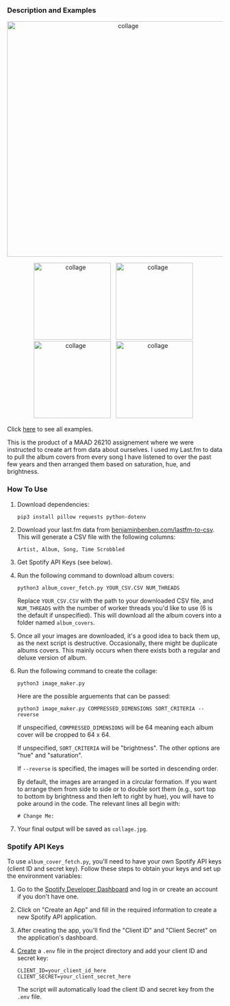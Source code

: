 ### Description and Examples

<p align="center">
  <img src="default.jpg" alt="collage" width="550">
</p>

<p align="center">
  <img src="more_examples/hue_then_brightness.jpg" alt="collage" width="180">&nbsp;&nbsp; 
  <img src="more_examples/hue_reversed.jpg" alt="collage" width="180">&nbsp;&nbsp; 
  <img src="more_examples/brightness_then_saturation.jpg" alt="collage" width="180">&nbsp;&nbsp; 
  <img src="more_examples/saturation_then_hue.jpg" alt="collage" width="180">&nbsp;&nbsp; 
</p>

Click [here](/more_examples/ALL_EXAMPLES.md) to see all examples.

This is the product of a MAAD 26210 assignement where we were instructed to create art from data about ourselves. I used my Last.fm to data to pull the album covers from every song I have listened to over the past few years and then arranged them based on saturation, hue, and brightness.

### How To Use

1.  Download dependencies:

        pip3 install pillow requests python-dotenv

2.  Download your last.fm data from [benjaminbenben.com/lastfm-to-csv](https://benjaminbenben.com/lastfm-to-csv/). This will generate a CSV file with the following columns:

        Artist, Album, Song, Time Scrobbled 

3.  Get Spotify API Keys (see below).

4.  Run the following command to download album covers:

        python3 album_cover_fetch.py YOUR_CSV.CSV NUM_THREADS

    Replace `YOUR_CSV.CSV` with the path to your downloaded CSV file, and `NUM_THREADS` with the number of worker threads you'd like to use (6 is the default if unspecified). This will download all the album covers into a folder named `album_covers`.

4.  Once all your images are downloaded, it's a good idea to back them up, as the next script is destructive. Occasionally, there might be duplicate albums covers. This mainly occurs when there exists both a regular and deluxe version of album.

5.  Run the following command to create the collage:

        python3 image_maker.py

    Here are the possible arguements that can be passed:

        python3 image_maker.py COMPRESSED_DIMENSIONS SORT_CRITERIA --reverse

    If unspecified, `COMPRESSED_DIMENSIONS` will be 64 meaning each album cover will be cropped to 64 x 64.

    If unspecified, `SORT_CRITERIA` will be "brightness". The other options are "hue" and "saturation".

    If `--reverse` is specified, the images will be sorted in descending order.

    By default, the images are arranged in a circular formation. If you want to arrange them from side to side or to double sort them (e.g., sort top to bottom by brightness and then left to right by hue), you will have to poke around in the code. The relevant lines all begin with:

        # Change Me:

6.  Your final output will be saved as `collage.jpg`.

### Spotify API Keys

To use `album_cover_fetch.py`, you'll need to have your own Spotify API keys (client ID and secret key). Follow these steps to obtain your keys and set up the environment variables:

1.  Go to the [Spotify Developer Dashboard](https://developer.spotify.com/dashboard/applications) and log in or create an account if you don't have one.

2.  Click on "Create an App" and fill in the required information to create a new Spotify API application.

3.  After creating the app, you'll find the "Client ID" and "Client Secret" on the application's dashboard.

4.  [Create](https://stackoverflow.com/questions/55131104/how-to-create-environment-variable-file-with-touch-env-for-configuration-in#:~:text=If%20you%20have%20a%20Unix,env%20to%20hold%20configuration%20information) a `.env` file in the project directory and add your client ID and secret key:

        CLIENT_ID=your_client_id_here
        CLIENT_SECRET=your_client_secret_here

    The script will automatically load the client ID and secret key from the `.env` file.
